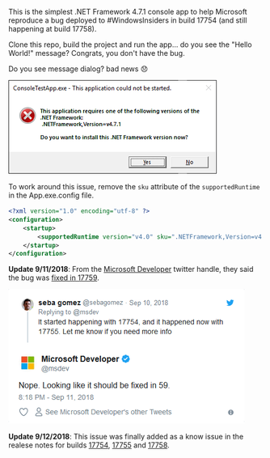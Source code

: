 This is the simplest .NET Framework 4.7.1 console app to help Microsoft reproduce a bug deployed to #WindowsInsiders in build 17754 (and still happening at build 17758).

Clone this repo, build the project and run the app... do you see the "Hello World!" message? Congrats, you don't have the bug.

Do you see message dialog? bad news 😞

![](res/error.png?raw=true)

To work around this issue, remove the `sku` attribute of the `supportedRuntime` in the App.exe.config file.

```xml
<?xml version="1.0" encoding="utf-8" ?>
<configuration>
    <startup> 
        <supportedRuntime version="v4.0" sku=".NETFramework,Version=v4.7.1" />
    </startup>
</configuration>
```

**Update 9/11/2018**: From the [Microsoft Developer](https://twitter.com/msdev) twitter handle, they said the bug was [fixed in 17759](https://twitter.com/msdev/status/1039654320034258947).

![](res/msdevtwit.png?raw=true)

**Update 9/12/2018**: This issue was finally added as a know issue in the realese notes for builds [17754](https://blogs.windows.com/windowsexperience/2018/09/05/announcing-windows-10-insider-preview-build-17754/), [17755](https://blogs.windows.com/windowsexperience/2018/09/07/announcing-windows-10-insider-preview-build-17755/) and [17758](https://blogs.windows.com/windowsexperience/2018/09/11/announcing-windows-10-insider-preview-build-17758/).